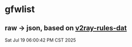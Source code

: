 # gfwlist
## raw -> json, based on [v2ray-rules-dat](https://github.com/Loyalsoldier/v2ray-rules-dat)
Sat Jul 19 06:00:42 PM CST 2025

